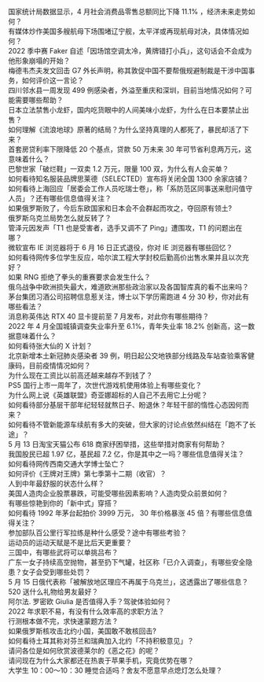国家统计局数据显示，4 月社会消费品零售总额同比下降 11.1% ，经济未来走势如何？  
有媒体炒作美国多艘航母下场围堵辽宁舰，太平洋或再现航母对决，具体情况如何？  
2022 季中赛 Faker 自述「因场馆空调太冷，黄牌错打小兵」，这句话会不会成为他形象崩塌的开始？  
梅德韦杰夫发文回击 G7 外长声明，称其敦促中国不要帮俄规避制裁是干涉中国事务，如何评价这一言论？  
四川邻水县一周发现 499 例感染者，外溢至重庆和深圳，目前当地情况如何？可能需要哪些帮助？  
日本立法禁售小龙虾，国内吃货眼中的人间美味小龙虾，为什么在日本要禁止出售？  
如何理解《流浪地球》原著的结局？为什么坚持真理的人都死了，暴民却活了下来？  
首套房贷利率下限降低 20 个基点，贷款 50 万未来 30 年可节省利息两万元，这意味着什么？  
巴黎世家「破烂鞋」一双卖 1.2 万元，限量 100 双，为什么有人会买单？  
如何看待知名服装品牌思莱德（SELECTED）宣布将关闭全国 1300 余家店铺？  
如何看待上海回应「居委会工作人员吃瑞士卷」，称「系防范区同事送来慰问值守人员」？还有哪些信息值得关注？  
如果俄罗斯败了，今后东欧国家和日本会不会群起而攻之，夺回原有领土?  
俄罗斯乌克兰局势怎么就反转了？  
管泽元因发声「T1 也是受害者，选手又调不了 Ping」遭围攻，T1 的问题出在哪？  
微软宣布 IE 浏览器将于 6 月 16 日正式退役，你对 IE 浏览器有哪些回忆？  
如何看待网传多位学生反应，哈尔滨工程大学封校后勤高价出售水果并且以次充好？  
如果 RNG 拒绝了拳头的重赛要求会发生什么？  
俄乌战争中欧洲损失最大，难道欧洲那些政治家以及各国智库真的看不出来吗？  
茅台集团习酒公司招聘信息惹关注，博士以下学历需跑进 4 分 30 秒，你对此有哪些看法？  
消息称英伟达 RTX 40 显卡提前至 7 月发布，对此你有哪些期待？  
2022 年 4 月全国城镇调查失业率升至 6.1%，青年失业率 18.2% 创新高，这一数据意味着什么？  
如何看待张大仙的 X 计划？  
北京新增本土新冠肺炎感染者 39 例，明日起公交地铁部分线路及车站查验乘客健康码，目前疫情情况如何？  
为什么现在工资比以前高还越来越存不到钱了？  
PS5 国行上市一周年了，次世代游戏机使用体验上有哪些变化？  
为什么网上说《英雄联盟》奇亚娜超标的人自己不去用它上分呢？  
如何看待部分基层干部年纪轻轻就熬日子、盼退休？年轻干部的惰性心态因何而来？  
如何看待不管新能源车续航有多大的突破，但大家的讨论点依然纠结在「跑不了长途」？  
5 月 13 日淘宝天猫公布 618 商家纾困举措，这些举措对商家有何帮助？  
我国股民已超 1.97  亿，基民超 7.2 亿，你是其中之一吗？哪些信息值得关注？  
如何看待网传西南交通大学博士坠亡？  
如何评价《王牌对王牌》第七季第十二期（收官）？  
人到中年最舒服的状态什么样？  
美国人造肉企业股票暴跌，可能受哪些因素影响？人造肉受众前景如何？  
有哪些惊艳到你的「新中式」穿搭？  
如何看待 1992 年茅台起拍价 3999 万元， 30 年价格暴涨 45 倍？有哪些信息值得关注？  
参加部队百公里行军拉练是种什么感受？途中有哪些考验？  
运动员的运动天赋是不是比后天更重要？  
三国中，有哪些武将可以单挑吕布？  
广东一女子持续高空抛物，甚至扔下气罐，社区称「已介入调查」，有哪些安全隐患？女子会受到哪些处罚？  
5 月 15 日俄代表称「被解放地区理应不再属于乌克兰」，这透露出了哪些信息？  
520 送什么礼物给男友最好？  
阿尔法. 罗密欧 Giulia 是否值得入手？驾驶体验如何？  
2022 年求职不易，有没有什么效率高的求职方法？  
行测根本做不完，求快速蒙题方法 ?  
如果俄罗斯核攻击北约小国，美国敢不敢核回击?  
如何看待土耳其称对芬兰和瑞典加入北约「不持积极意见」？  
请问各位是如何欣赏波德莱尔的《恶之花》的呢？  
请问现在为什么大家都还在热衷于苹果手机，究竟优势在哪？  
大学生 10：00～10：30 睡觉合适吗？舍友不愿意早点熄灯怎么处理？  

